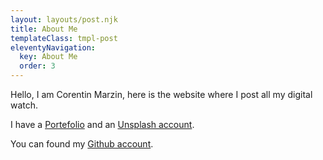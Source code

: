```yaml
---
layout: layouts/post.njk
title: About Me
templateClass: tmpl-post
eleventyNavigation:
  key: About Me
  order: 3
---
```


Hello, I am Corentin Marzin, here is the website where I post all my digital watch.

I have a [Portefolio](https://corentinmarzin.fr) and an [Unsplash account](https://unsplash.com/@marzin_corentin).

You can found my [Github account](https://github.com/CMarzin).

